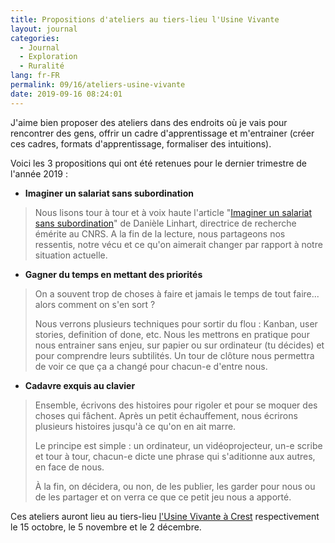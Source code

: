 ```yaml
---
title: Propositions d'ateliers au tiers-lieu l'Usine Vivante
layout: journal
categories:
  - Journal
  - Exploration
  - Ruralité
lang: fr-FR
permalink: 09/16/ateliers-usine-vivante
date: 2019-09-16 08:24:01
---
```


J'aime bien proposer des ateliers dans des endroits où je vais pour rencontrer des gens, offrir un cadre d'apprentissage et m'entrainer (créer ces cadres, formats d'apprentissage, formaliser des intuitions).

Voici les 3 propositions qui ont été retenues pour le dernier trimestre de l'année 2019 :

- **Imaginer un salariat sans subordination**
> Nous lisons tour à tour et à voix haute l'article "[Imaginer un salariat sans subordination](https://www.monde-diplomatique.fr/2017/07/LINHART/57684)" de Danièle Linhart, directrice de recherche émérite au CNRS. A la fin de la lecture, nous partageons nos ressentis, notre vécu et ce qu'on aimerait changer par rapport à notre situation actuelle.
- **Gagner du temps en mettant des priorités**
> On a souvent trop de choses à faire et jamais le temps de tout faire... alors comment on s'en sort ?
>
> Nous verrons plusieurs techniques pour sortir du flou : Kanban, user stories, definition of done, etc. Nous les mettrons en pratique pour nous entrainer sans enjeu, sur papier ou sur ordinateur (tu décides) et pour comprendre leurs subtilités. Un tour de clôture nous permettra de voir ce que ça a changé pour chacun-e d'entre nous.
- **Cadavre exquis au clavier**
> Ensemble, écrivons des histoires pour rigoler et pour se moquer des choses qui fâchent. Après un petit échauffement, nous écrirons plusieurs histoires jusqu'à ce qu'on en ait marre.
>
> Le principe est simple : un ordinateur, un vidéoprojecteur, un-e scribe et tour à tour, chacun-e dicte une phrase qui s'aditionne aux autres, en face de nous.
>
> À la fin, on décidera, ou non, de les publier, les garder pour nous ou de les partager et on verra ce que ce petit jeu nous a apporté.

Ces ateliers auront lieu au tiers-lieu [l'Usine Vivante à Crest](https://www.usinevivante.org/) respectivement le 15 octobre, le 5 novembre et le 2 décembre.